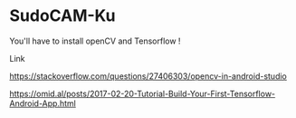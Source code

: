 # SudoCAM-Ku
You'll have to install openCV and Tensorflow ! 

Link

https://stackoverflow.com/questions/27406303/opencv-in-android-studio

https://omid.al/posts/2017-02-20-Tutorial-Build-Your-First-Tensorflow-Android-App.html